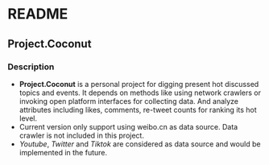 # README

## Project.Coconut

### Description
- **Project.Coconut** is a personal project for digging present hot discussed topics and events. It depends on methods like using network crawlers or invoking open platform interfaces for collecting data. And analyze attributes including likes, comments, re-tweet counts for ranking its hot level.
- Current version only support using weibo.cn as data source. Data crawler is not included in this project.
- *Youtube*, *Twitter* and *Tiktok* are considered as data source and would be implemented in the future.
